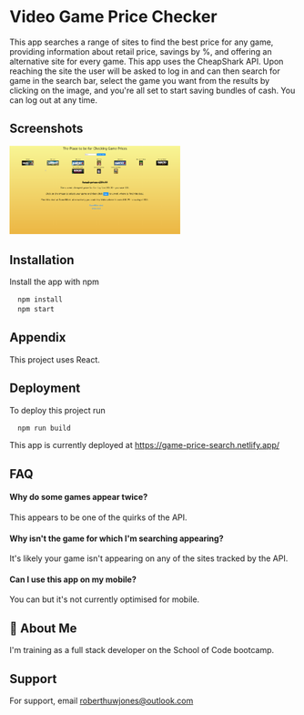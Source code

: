 # Video Game Price Checker

This app searches a range of sites to find the best price for any game, providing information about retail price, savings by %, and offering an alternative site for every game. This app uses the CheapShark API. Upon reaching the site the user will be asked to log in and can then search for game in the search bar, select the game you want from the results by clicking on the image, and you're all set to start saving bundles of cash. You can log out at any time.

## Screenshots

<img src="./game.png" alt="example" width="300px" height="auto"  />

## Installation

Install the app with npm

```bash
  npm install
  npm start
```

## Appendix

This project uses React.

## Deployment

To deploy this project run

```bash
  npm run build
```

This app is currently deployed at https://game-price-search.netlify.app/

## FAQ

#### Why do some games appear twice?

This appears to be one of the quirks of the API.

#### Why isn't the game for which I'm searching appearing?

It's likely your game isn't appearing on any of the sites tracked by the API.

#### Can I use this app on my mobile?

You can but it's not currently optimised for mobile.

## 🚀 About Me

I'm training as a full stack developer on the School of Code bootcamp.

## Support

For support, email roberthuwjones@outlook.com
